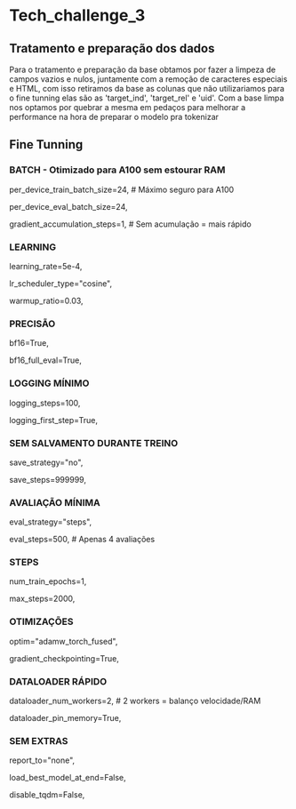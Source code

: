 # Tech_challenge_3

## Tratamento e preparação dos dados 

Para o tratamento e preparação da base obtamos por fazer a limpeza de campos vazios e nulos, juntamente com a remoção de caracteres especiais e HTML, com isso retiramos da base as colunas que não utilizariamos para o fine tunning elas são as 'target_ind', 'target_rel' e 'uid'.
Com a base limpa nos optamos por quebrar a mesma em pedaços para melhorar a performance na hora de preparar o modelo pra tokenizar


## Fine Tunning

### BATCH - Otimizado para A100 sem estourar RAM
per_device_train_batch_size=24,  # Máximo seguro para A100

per_device_eval_batch_size=24,

gradient_accumulation_steps=1,  # Sem acumulação = mais rápido

### LEARNING
learning_rate=5e-4,

lr_scheduler_type="cosine",

warmup_ratio=0.03,

### PRECISÃO
bf16=True,

bf16_full_eval=True,

### LOGGING MÍNIMO
logging_steps=100,

logging_first_step=True,

### SEM SALVAMENTO DURANTE TREINO
save_strategy="no",

save_steps=999999,

### AVALIAÇÃO MÍNIMA
eval_strategy="steps",

eval_steps=500,  # Apenas 4 avaliações

### STEPS
num_train_epochs=1,

max_steps=2000,

### OTIMIZAÇÕES
optim="adamw_torch_fused",

gradient_checkpointing=True,

### DATALOADER RÁPIDO
dataloader_num_workers=2,  # 2 workers = balanço velocidade/RAM

dataloader_pin_memory=True,

### SEM EXTRAS
report_to="none",

load_best_model_at_end=False,

disable_tqdm=False,
